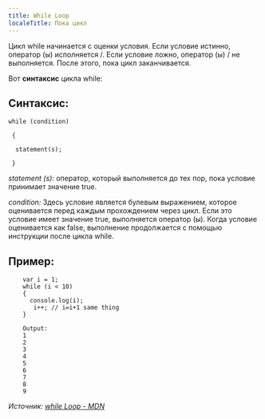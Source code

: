 ```yaml
---
title: While Loop
localeTitle: Пока цикл
---
```

Цикл while начинается с оценки условия. Если условие истинно, оператор (ы) исполняется /. Если условие ложно, оператор (ы) / не выполняется. После этого, пока цикл заканчивается.

Вот **синтаксис** цикла while:

## Синтаксис:
```
while (condition) 
 
 { 
 
  statement(s); 
 
 } 
```

_statement (s):_ оператор, который выполняется до тех пор, пока условие принимает значение true.

_condition:_ Здесь условие является булевым выражением, которое оценивается перед каждым прохождением через цикл. Если это условие имеет значение true, выполняется оператор (ы). Когда условие оценивается как false, выполнение продолжается с помощью инструкции после цикла while.

## Пример:
```
    var i = 1; 
    while (i < 10) 
    { 
      console.log(i); 
       i++; // i=i+1 same thing 
    } 
 
    Output: 
    1 
    2 
    3 
    4 
    5 
    6 
    7 
    8 
    9 
```

_Источник: [while Loop - MDN](https://developer.mozilla.org/en-US/docs/Web/JavaScript/Reference/Statements/while)_